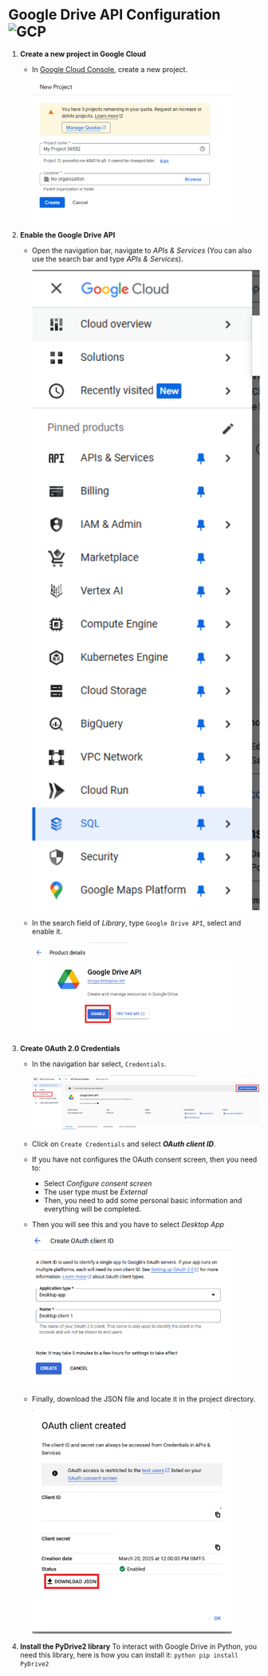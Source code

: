 # Google Drive API Configuration <img src="https://upload.wikimedia.org/wikipedia/commons/thumb/1/12/Google_Drive_icon_%282020%29.svg/800px-Google_Drive_icon_%282020%29.svg.png" alt="GCP" width="25px"/>

1. **Create a new project in Google Cloud**
    - In [Google Cloud Console](https://console.cloud.google.com/), create a new project.

        <img src="https://github.com/SEBASBELMOS/workshop-002/blob/main/assets/new_project_gcp.png" width="400"/>

2. **Enable the Google Drive API**
    - Open the navigation bar, navigate to _APIs & Services_ (You can also use the search bar and type _APIs & Services_).

        <img src="https://github.com/SEBASBELMOS/workshop-002/blob/main/assets/gcp_navigation.png" width="600"/>

    - In the search field of _Library_, type `Google Drive API`, select and enable it.

        <img src="https://github.com/SEBASBELMOS/workshop-002/blob/main/assets/gd_api_enable.png" width="400"/>

3. **Create OAuth 2.0 Credentials**
    - In the navigation bar select, `Credentials`.

        <img src="https://github.com/SEBASBELMOS/workshop-002/blob/main/assets/create_credentials.png" width="500"/>

    - Click on `Create Credentials` and select _**OAuth client ID**_.
    - If you have not configures the OAuth consent screen, then you need to:
        - Select *Configure consent screen*
        - The user type must be _External_
        - Then, you need to add some personal basic information and everything will be completed.
    - Then you will see this and you have to select *Desktop App*

        <img src="https://github.com/SEBASBELMOS/workshop-002/blob/main/assets/oauth_client_id.png" width="400"/>

    - Finally, download the JSON file and locate it in the project directory.

        <img src="https://github.com/SEBASBELMOS/workshop-002/blob/main/assets/oauth_client_created.png" width="400"/>

4. **Install the PyDrive2 library**
    To interact with Google Drive in Python, you need this library, here is how you can install it:
           ```python
            pip install PyDrive2
            ```
